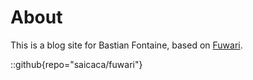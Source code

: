 # About
This is a blog site for Bastian Fontaine, based on [Fuwari](https://github.com/saicaca/fuwari).

::github{repo="saicaca/fuwari"}